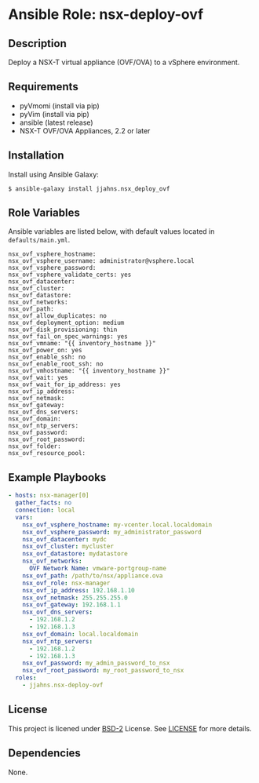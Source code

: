# Ansible Role: nsx-deploy-ovf

## Description

Deploy a NSX-T virtual appliance (OVF/OVA) to a vSphere environment.

## Requirements

* pyVmomi (install via pip)
* pyVim (install via pip)
* ansible (latest release)
* NSX-T OVF/OVA Appliances, 2.2 or later

## Installation

Install using Ansible Galaxy:

```
$ ansible-galaxy install jjahns.nsx_deploy_ovf
```

## Role Variables

Ansible variables are listed below, with default values located in `defaults/main.yml`.

```
nsx_ovf_vsphere_hostname:
nsx_ovf_vsphere_username: administrator@vsphere.local
nsx_ovf_vsphere_password:
nsx_ovf_vsphere_validate_certs: yes
nsx_ovf_datacenter:
nsx_ovf_cluster:
nsx_ovf_datastore:
nsx_ovf_networks:
nsx_ovf_path:
nsx_ovf_allow_duplicates: no
nsx_ovf_deployment_option: medium
nsx_ovf_disk_provisioning: thin
nsx_ovf_fail_on_spec_warnings: yes
nsx_ovf_vmname: "{{ inventory_hostname }}"
nsx_ovf_power_on: yes
nsx_ovf_enable_ssh: no
nsx_ovf_enable_root_ssh: no
nsx_ovf_vmhostname: "{{ inventory_hostname }}"
nsx_ovf_wait: yes
nsx_ovf_wait_for_ip_address: yes
nsx_ovf_ip_address:
nsx_ovf_netmask:
nsx_ovf_gateway:
nsx_ovf_dns_servers:
nsx_ovf_domain:
nsx_ovf_ntp_servers:
nsx_ovf_password:
nsx_ovf_root_password:
nsx_ovf_folder:
nsx_ovf_resource_pool:
```

## Example Playbooks

```yaml
- hosts: nsx-manager[0]
  gather_facts: no
  connection: local
  vars:
    nsx_ovf_vsphere_hostname: my-vcenter.local.localdomain
    nsx_ovf_vsphere_password: my_administrator_password
    nsx_ovf_datacenter: mydc
    nsx_ovf_cluster: mycluster
    nsx_ovf_datastore: mydatastore
    nsx_ovf_networks: 
      OVF Network Name: vmware-portgroup-name
    nsx_ovf_path: /path/to/nsx/appliance.ova
    nsx_ovf_role: nsx-manager
    nsx_ovf_ip_address: 192.168.1.10
    nsx_ovf_netmask: 255.255.255.0
    nsx_ovf_gateway: 192.168.1.1
    nsx_ovf_dns_servers:
      - 192.168.1.2
      - 192.168.1.3
    nsx_ovf_domain: local.localdomain
    nsx_ovf_ntp_servers:
      - 192.168.1.2
      - 192.168.1.3
    nsx_ovf_password: my_admin_password_to_nsx
    nsx_ovf_root_password: my_root_password_to_nsx
  roles:
    - jjahns.nsx-deploy-ovf
```
## License

This project is licened under [BSD-2](https://opensource.org/licenses/BSD-2-Clause) License. See [LICENSE](/LICENSE) for more details.

## Dependencies

None.

